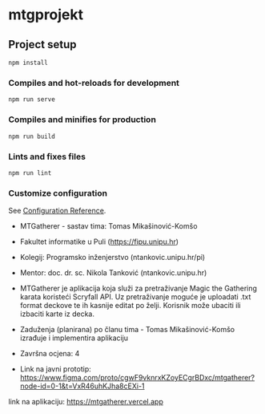 # mtgprojekt

## Project setup
```
npm install
```

### Compiles and hot-reloads for development
```
npm run serve
```

### Compiles and minifies for production
```
npm run build
```

### Lints and fixes files
```
npm run lint
```

### Customize configuration
See [Configuration Reference](https://cli.vuejs.org/config/).

- MTGatherer - sastav tima: Tomas Mikašinović-Komšo
- Fakultet informatike u Puli (https://fipu.unipu.hr)
- Kolegij: Programsko inženjerstvo (ntankovic.unipu.hr/pi)
- Mentor: doc. dr. sc. Nikola Tanković (ntankovic.unipu.hr)
- MTGatherer je aplikacija koja služi za pretraživanje Magic the Gathering karata koristeći Scryfall API. Uz pretraživanje moguće je
uploadati .txt format deckove te ih kasnije editat po želji. Korisnik može ubaciti ili izbaciti karte iz decka.
- Zaduženja (planirana) po članu tima - Tomas Mikašinović-Komšo izrađuje i implementira aplikaciju
- Završna ocjena: 4
  
- Link na javni prototip: https://www.figma.com/proto/cgwF9vknrxKZoyECgrBDxc/mtgatherer?node-id=0-1&t=VxR46uhKJha8cEXi-1

link na aplikaciju: https://mtgatherer.vercel.app

